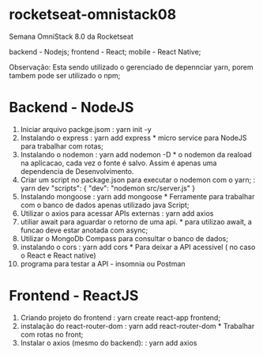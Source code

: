 # rocketseat-omnistack08
Semana OmniStack 8.0 da Rocketseat

backend - Nodejs;
frontend - React;
mobile - React Native;


Observação: Esta sendo utilizado o gerenciado de depennciar yarn,
            porem tambem pode ser utilizado o npm;

# Backend - NodeJS
  1. Iniciar arquivo packge.jsom                           : yarn init -y
  2. Instalando o express                                  : yarn add express
    * micro service para NodeJS para trabalhar com rotas;
  3. Instalando o nodemon                                  : yarn add nodemon -D
    * o nodemon da reaload na aplicacao, cada vez o fonte é salvo. Assim é apenas uma dependencia de Desenvolvimento.
  4. Criar um script no package.json para executar o nodemon com o yarn;   : yarn dev
      "scripts": {
        "dev": "nodemon src/server.js"
      }
  5. Instalando mongoose                                   : yarn add mongoose
    * Ferramente para trabalhar com o banco de dados apenas utilizado java Script;
  6. Utilizar o axios para acessar APIs externas           : yarn add axios
  7. utiliar await para aguardar o retorno de uma api. 
    * para utilizao await, a funcao deve estar anotada com async;
  8. Utilizar o MongoDb Compass para consultar o banco de dados;
  9. instalando o cors                                     : yarn add cors
    * Para deixar a API acessivel ( no caso o React e React native)
  10. programa para testar a API - insomnia ou Postman


# Frontend - ReactJS
  1. Criando projeto do frontend                           : yarn create react-app frontend;
  2. instalação do react-router-dom                        : yarn add react-router-dom
    * Trabalhar com rotas no front;
  3. Instalar o axios (mesmo do backend):                  : yarn add axios
